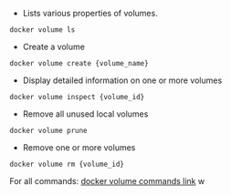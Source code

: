 * Lists various properties of volumes.
```
docker volume ls
```
* Create a volume
```
docker volume create {volume_name}
```
* Display detailed information on one or more volumes
```
docker volume inspect {volume_id}
``` 
* Remove all unused local volumes
```
docker volume prune
``` 
* Remove one or more volumes
```
docker volume rm {volume_id}
``` 

For all commands: [docker volume commands link](https://docs.docker.com/engine/reference/commandline/volume/)
w
